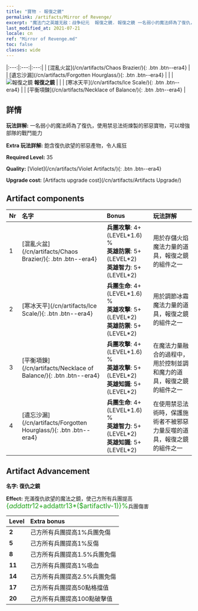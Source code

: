```yaml
---
title: "寶物 - 報復之鏡"
permalink: /artifacts/Mirror of Revenge/
excerpt: "魔法门之英雄无敌：战争纪元  報復之鏡. 報復之鏡 一名弱小的魔法師為了復仇，使用禁忌法術煉製的邪惡寶物，可以增強部隊的戰鬥能力"
last_modified_at: 2021-07-21
locale: cn
ref: "Mirror of Revenge.md"
toc: false
classes: wide
---
```


  |:---:|:---:|:---:| 
  |  [混亂火盆](/cn/artifacts/Chaos Brazier/){: .btn .btn--era4} |   |  [遺忘沙漏](/cn/artifacts/Forgotten Hourglass/){: .btn .btn--era4} | 
  |   | ![報復之鏡](/images/t/icon_artifact_35.png) **報復之鏡** |  | 
  |  [寒冰天平](/cn/artifacts/Ice Scale/){: .btn .btn--era4} |   |  [平衡項鍊](/cn/artifacts/Necklace of Balance/){: .btn .btn--era4} | 


## 詳情

 **玩法詳解:** 一名弱小的魔法師為了復仇，使用禁忌法術煉製的邪惡寶物，可以增強部隊的戰鬥能力

 **Extra 玩法詳解:** 飽含復仇欲望的邪惡產物，令人瘋狂

 **Required Level:** 35

 **Quality:** [Violet](/cn/artifacts/Violet Artifacts/){: .btn .btn--era4}

 **Upgrade cost:** [Artifacts upgrade cost](/cn/artifacts/Artifacts Upgrade/)



## Artifact components

  | Nr |    名字    |   Bonus | 玩法詳解 | 
  |:---|:-----------|:--------|:------------| 
  | 1 | [混亂火盆](/cn/artifacts/Chaos Brazier/){: .btn .btn--era4} | **兵團攻擊**: 4+(LEVEL\*1.6) %<br/>**英雄防禦**: 5+(LEVEL\*2)<br/>**英雄智力**: 5+(LEVEL\*2) | 用於存儲火焰魔法力量的道具，報復之鏡的組件之一 | 
  | 2 | [寒冰天平](/cn/artifacts/Ice Scale/){: .btn .btn--era4} | **兵團生命**: 4+(LEVEL\*1.6) %<br/>**英雄攻擊**: 5+(LEVEL\*2)<br/>**英雄防禦**: 5+(LEVEL\*2) | 用於調節冰霜魔法力量的道具，報復之鏡的組件之一 | 
  | 3 | [平衡項鍊](/cn/artifacts/Necklace of Balance/){: .btn .btn--era4} | **兵團攻擊**: 4+(LEVEL\*1.6) %<br/>**英雄攻擊**: 5+(LEVEL\*2)<br/>**英雄知識**: 5+(LEVEL\*2) | 在魔法力量融合的過程中，用於控制並調和魔力的道具，報復之鏡的組件之一 | 
  | 4 | [遺忘沙漏](/cn/artifacts/Forgotten Hourglass/){: .btn .btn--era4} | **兵團生命**: 4+(LEVEL\*1.6) %<br/>**英雄智力**: 5+(LEVEL\*2)<br/>**英雄知識**: 5+(LEVEL\*2) | 在使用禁忌法術時，保護施術者不被邪惡力量反噬的道具，報復之鏡的組件之一 | 


## Artifact Advancement

 **名字: 復仇之鏡**

 **Effect:** 充滿復仇欲望的魔法之鏡，使己方所有兵團提高<span style="color: #1ca216;font-size:18px">{$addattr12+$addattr13*($artifactlv-1)}%</span>兵團傷害

  |  Level  |    Extra bonus  | 
  |:--------|:----------------| 
  | **2** | 己方所有兵團提高1%兵團免傷 | 
  | **5** | 己方所有兵團提高1%反傷 | 
  | **8** | 己方所有兵團提高1.5%兵團免傷 | 
  | **11** | 己方所有兵團提高1%吸血 | 
  | **14** | 己方所有兵團提高2.5%兵團免傷 | 
  | **17** | 己方所有兵團提高50點格擋值 | 
  | **20** | 己方所有兵團提高100點破擊值 | 
